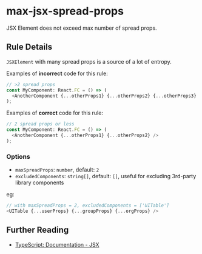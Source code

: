 # max-jsx-spread-props

JSX Element does not exceed max number of spread props.

## Rule Details

`JSXElement` with many spread props is a source of a lot of entropy.

Examples of **incorrect** code for this rule:

```js
// >2 spread props
const MyComponent: React.FC = () => (
  <AnotherComponent {...otherProps1} {...otherProps2} {...otherProps3} />
);
```

Examples of **correct** code for this rule:

```js
// 2 spread props or less
const MyComponent: React.FC = () => (
  <AnotherComponent {...otherProps1} {...otherProps2} />
);
```

### Options

- `maxSpreadProps`: `number`, default: `2`
- `excludedComponents`: `string[]`, default: `[]`, useful for excluding 3rd-party library components

eg:

```typescript
// with maxSpreadProps = 2, excludedComponents = ['UITable']
<UITable {...userProps} {...groupProps} {...orgProps} />
```

## Further Reading

- [TypeScript: Documentation - JSX](https://www.typescriptlang.org/docs/handbook/jsx.html)
